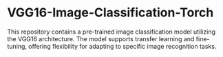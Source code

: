 # VGG16-Image-Classification-Torch
This repository contains a pre-trained image classification model utilizing the VGG16 architecture. The model supports transfer learning and fine-tuning, offering flexibility for adapting to specific image recognition tasks. 
